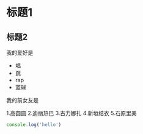 # 标题1
## 标题2

我的爱好是

* 唱
* 跳
* rap
* 篮球

我的前女友是

1.高圆圆
2.迪丽热巴
3.古力娜扎
4.新垣结衣
5.石原里美

```javascript
console.log('hello')
```


